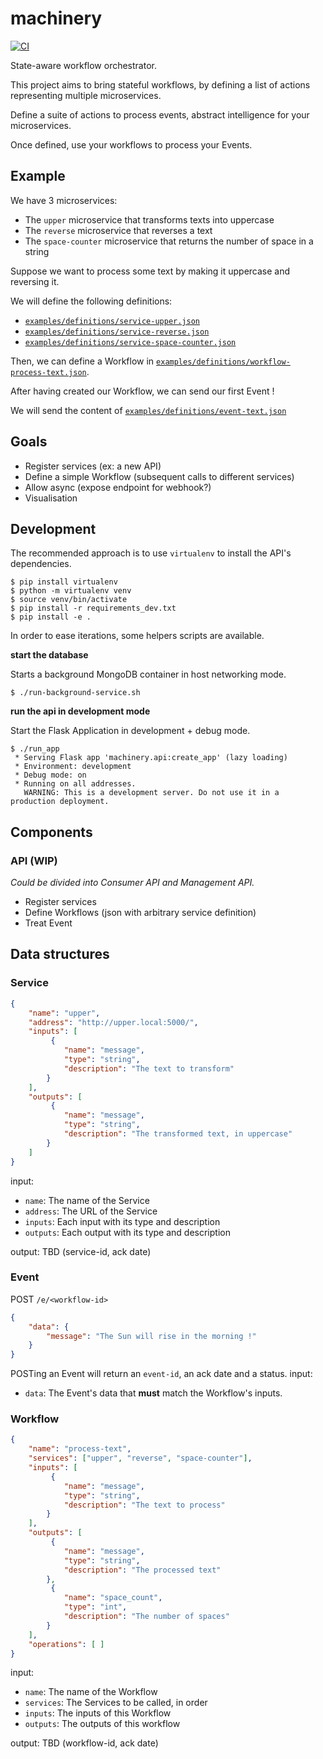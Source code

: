 # machinery

[![CI](https://github.com/tbobm/machinery/actions/workflows/ci.yml/badge.svg)](https://github.com/tbobm/machinery/actions/workflows/ci.yml)

State-aware workflow orchestrator.

This project aims to bring stateful workflows, by defining a list of actions
representing multiple microservices.

Define a suite of actions to process events, abstract intelligence for your microservices.

Once defined, use your workflows to process your Events.

## Example

We have 3 microservices:
- The `upper` microservice that transforms texts into uppercase
- The `reverse` microservice that reverses a text
- The `space-counter` microservice that returns the number of space in a string

Suppose we want to process some text by making it uppercase and reversing it.

We will define the following definitions:
- [`examples/definitions/service-upper.json`](./examples/definitions/service-upper.json)
- [`examples/definitions/service-reverse.json`](./examples/definitions/service-reverse.json)
- [`examples/definitions/service-space-counter.json`](./examples/definitions/service-space-counter.json)

Then, we can define a Workflow in [`examples/definitions/workflow-process-text.json`](./examples/definitions/workflow-process-text.json).

After having created our Workflow, we can send our first Event !

We will send the content of [`examples/definitions/event-text.json`](./examples/definitions/event-text.json)

## Goals

- Register services (ex: a new API)
- Define a simple Workflow (subsequent calls to different services)
- Allow async (expose endpoint for webhook?)
- Visualisation

## Development

The recommended approach is to use `virtualenv` to install the API's dependencies.

```console
$ pip install virtualenv
$ python -m virtualenv venv
$ source venv/bin/activate
$ pip install -r requirements_dev.txt
$ pip install -e .
```

In order to ease iterations, some helpers scripts are available.

**start the database**

Starts a background MongoDB container in host networking mode.

```console
$ ./run-background-service.sh
```

**run the api in development mode**

Start the Flask Application in development + debug mode.

```console
$ ./run_app 
 * Serving Flask app 'machinery.api:create_app' (lazy loading)
 * Environment: development
 * Debug mode: on
 * Running on all addresses.
   WARNING: This is a development server. Do not use it in a production deployment.
```


## Components

### API (WIP)

_Could be divided into Consumer API and Management API._

- Register services
- Define Workflows (json with arbitrary service definition)
- Treat Event

## Data structures

### Service

```json
{
    "name": "upper",
    "address": "http://upper.local:5000/",
    "inputs": [
         {
            "name": "message",
            "type": "string",
            "description": "The text to transform"
        }
    ],
    "outputs": [
         {
            "name": "message",
            "type": "string",
            "description": "The transformed text, in uppercase"
        }
    ]
}
```


input:
- `name`: The name of the Service
- `address`: The URL of the Service
- `inputs`: Each input with its type and description
- `outputs`: Each output with its type and description

output: TBD
(service-id, ack date)

### Event

POST `/e/<workflow-id>`

```json
{
    "data": {
        "message": "The Sun will rise in the morning !"
    }
}
```

POSTing an Event will return an `event-id`, an ack date and a status.
input:
- `data`: The Event's data that **must** match the Workflow's inputs.

### Workflow

```json
{
    "name": "process-text",
    "services": ["upper", "reverse", "space-counter"],
    "inputs": [
         {
            "name": "message",
            "type": "string",
            "description": "The text to process"
        }
    ],
    "outputs": [
         {
            "name": "message",
            "type": "string",
            "description": "The processed text"
        },
         {
            "name": "space_count",
            "type": "int",
            "description": "The number of spaces"
        }
    ],
    "operations": [ ]
}
```

input:
- `name`: The name of the Workflow
- `services`: The Services to be called, in order
- `inputs`: The inputs of this Workflow
- `outputs`: The outputs of this workflow

output: TBD
(workflow-id, ack date)
